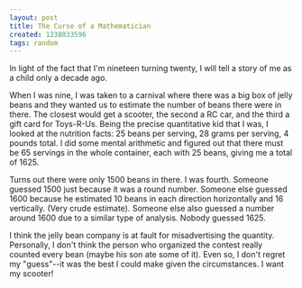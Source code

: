 ```yaml
---
layout: post
title: The Curse of a Mathematician
created: 1238033596
tags: random
---
```

In light of the fact that I'm nineteen turning twenty, I will tell a story of me as a child only a decade ago.

When I was nine, I was taken to a carnival where there was a big box of jelly beans and they wanted us to estimate the number of beans there were in there. The closest would get a scooter, the second a RC car, and the third a gift card for Toys-R-Us. Being the precise quantitative kid that I was, I looked at the nutrition facts: 25 beans per serving, 28 grams per serving, 4 pounds total. I did some mental arithmetic and figured out that there must be 65 servings in the whole container, each with 25 beans, giving me a total of 1625.

Turns out there were only 1500 beans in there. I was fourth. Someone guessed 1500 just because it was a round number. Someone else guessed 1600 because he estimated 10 beans in each direction horizontally and 16 vertically. (Very crude estimate). Someone else also guessed a number around 1600 due to a similar type of analysis. Nobody guessed 1625.

I think the jelly bean company is at fault for misadvertising the quantity. Personally, I don't think the person who organized the contest really counted every bean (maybe his son ate some of it). Even so, I don't regret my "guess"--it was the best I could make given the circumstances. I want my scooter!
